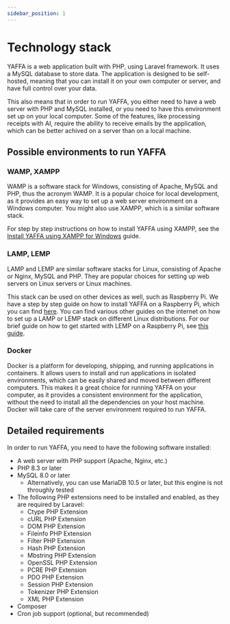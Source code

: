 ```yaml
---
sidebar_position: 1
---
```


# Technology stack

YAFFA is a web application built with PHP, using Laravel framework. It uses a MySQL database to store data. The application is designed to be self-hosted, meaning that you can install it on your own computer or server, and have full control over your data.

This also means that in order to run YAFFA, you either need to have a web server with PHP and MySQL installed, or you need to have this environment set up on your local computer. Some of the features, like processing receipts with AI, require the ability to receive emails by the application, which can be better achived on a server than on a local machine.

## Possible environments to run YAFFA

### WAMP, XAMPP

WAMP is a software stack for Windows, consisting of Apache, MySQL and PHP, thus the acronym WAMP. It is a popular choice for local development, as it provides an easy way to set up a web server environment on a Windows computer. You might also use XAMPP, which is a similar software stack.

For step by step instructions on how to install YAFFA using XAMPP, see the [Install YAFFA using XAMPP for Windows](./install-yaffa-using-xampp-for-windows.md) guide.

### LAMP, LEMP

LAMP and LEMP are similar software stacks for Linux, consisting of Apache or Nginx, MySQL and PHP. They are popular choices for setting up web servers on Linux servers or Linux machines.

This stack can be used on other devices as well, such as Raspberry Pi. We have a step by step guide on how to install YAFFA on a Raspberry Pi, which you can find [here](./install-yaffa-on-a-raspberry.md). You can find various other guides on the internet on how to set up a LAMP or LEMP stack on different Linux distributions. For our brief guide on how to get started with LEMP on a Raspberry Pi, see [this guide](../../../other-resources/install-lemp-on-a-raspberry).

### Docker

Docker is a platform for developing, shipping, and running applications in containers. It allows users to install and run applications in isolated environments, which can be easily shared and moved between different computers. This makes it a great choice for running YAFFA on your computer, as it provides a consistent environment for the application, without the need to install all the dependencies on your host machine. Docker will take care of the server environment required to run YAFFA.

## Detailed requirements

In order to run YAFFA, you need to have the following software installed:
* A web server with PHP support (Apache, Nginx, etc.)
* PHP 8.3 or later
* MySQL 8.0 or later
    * Alternatively, you can use MariaDB 10.5 or later, but this engine is not throughly tested
* The following PHP extensions need to be installed and enabled, as they are required by Laravel:
    * Ctype PHP Extension
    * cURL PHP Extension
    * DOM PHP Extension
    * Fileinfo PHP Extension
    * Filter PHP Extension
    * Hash PHP Extension
    * Mbstring PHP Extension
    * OpenSSL PHP Extension
    * PCRE PHP Extension
    * PDO PHP Extension
    * Session PHP Extension
    * Tokenizer PHP Extension
    * XML PHP Extension
* Composer
* Cron job support (optional, but recommended)
